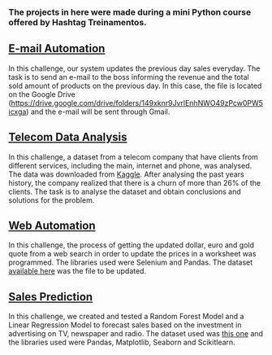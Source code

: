 ### **The projects in here were made during a mini Python course offered by Hashtag Treinamentos.**

## [E-mail Automation](https://github.com/paola-yumi-m/myProjects/blob/main/Python/process_automation/email_automation.ipynb)

In this challenge, our system updates the previous day sales everyday. 
The task is to send an e-mail to the boss informing the revenue and the total sold amount of products on the previous day. 
In this case, the file is located on the Google Drive (https://drive.google.com/drive/folders/149xknr9JvrlEnhNWO49zPcw0PW5icxga) and the e-mail will be sent through Gmail.

## [Telecom Data Analysis](https://github.com/paola-yumi-m/myProjects/blob/main/Python/data_analysis/telecom_data_analysis.ipynb)

In this challenge, a dataset from a telecom company that have clients from different services, including the main, internet and phone, was analysed. The data was downloaded from [Kaggle](https://www.kaggle.com/radmirzosimov/telecom-users-dataset).
After analysing the past years history, the company realized that there is a churn of more than 26% of the clients.
The task is to analyse the dataset and obtain conclusions and solutions for the problem.

## [Web Automation](https://github.com/paola-yumi-m/myProjects/blob/main/Python/web_automation/price_updater.ipynb)

In this challenge, the process of getting the updated dollar, euro and gold quote from a web search in order to update the prices in a worksheet was programmed. The libraries used were Selenium and Pandas. The dataset [available here](https://drive.google.com/drive/folders/1KmAdo593nD8J9QBaZxPOG1yxHZua4Rtv?usp=sharing) was the file to be updated. 

## [Sales Prediction](https://github.com/paola-yumi-m/myProjects/blob/main/Python/machine_learning/sales_prediction.ipynb)

In this challenge, we created and tested a Random Forest Model and a Linear Regression Model to forecast sales based on the investment in advertising on TV, newspaper and radio.
The dataset used was [this one](https://drive.google.com/drive/folders/1o2lpxoi9heyQV1hIlsHXWSfDkBPtze-V?usp=sharing) and the libraries used were Pandas, Matplotlib, Seaborn and Scikitlearn.
